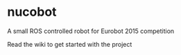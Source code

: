 nucobot
=======

A small ROS controlled robot for Eurobot 2015 competition

Read the wiki to get started with the project
